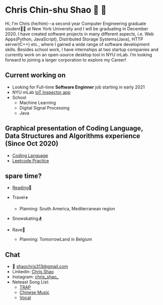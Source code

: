 # Chris Chin-shu Shao :deciduous_tree: :deciduous_tree:

Hi, I'm Chris (he/him)--a second year Computer Engineering graduate student:man_student: at New York University and I will be graduating in December 2020. I have created software projects in many different aspects, i.e. Web Apps(Python, JavaScript), Distributed Storage Systems(Java), HTTP server(C++) etc., where I gained a wide range of software development skills. Besides school work, I have internships at two startup companies and currently work on an open-source desktop tool in NYU mLab. I’m looking forward to joining a larger corporation to explore my Career!


## Current working on

- Looking for Full-time **Software Enginner** job starting in early 2021
- NYU mLab [IoT Inspector app](https://iotinspector.org/)
- School
  - Machine Learning
  - Digital Signal Processing
  - Java
  
## Graphical presentation of Coding Language, Data Structures and Algorithms experience (Since Oct 2020)
- [Coding Language](https://codestats.net/users/shaochris)
- [Leetcode Practice](https://www.notion.so/dd503eddd14640f88dda316b9196850e?v=ce9838f125094f9498a7632ebc58db25)




## spare time?

- [Reading](https://www.notion.so/Reading-List-161d31d0d8064a259b789881e919ee96):book:

- Travel:airplane:
  - Planning: South America, Mediterranean region
  
- Snowskating:snowboarder:

- Rave:sparkler:
  - Planning: TomorrowLand in Belgium





## Chat

- :email: shaochris313@gmail.com
- Linkedin: [Chris Shao](www.linkedin.com/in/chris-chinshu-shao)
- Instagram: [chris_shao_](https://www.instagram.com/chris_shao_/)
- Neteast Song List:
  - [TRAP](https://music.163.com/#/my/m/music/playlist?id=1992764918)
  - [Chinese Music](https://music.163.com/#/my/m/music/playlist?id=519295158)
  - [Vocal](https://music.163.com/#/my/m/music/playlist?id=706609609)
